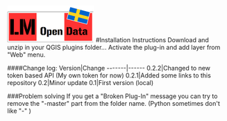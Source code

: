 ![GitHub Logo](/lm.png)
#Installation Instructions
Download and unzip in your QGIS plugins folder...
Activate the plug-in and add layer from "Web" menu.

####Change log:
Version|Change
-------|------
0.2.2|Changed to new token based API (My own token for now)
0.2.1|Added some links to this repository
0.2|Minor update
0.1|First version (local)

###Problem solving
If you get a "Broken Plug-In" message you can try to remove the "-master" part from the folder name. (Python sometimes don't like "-" )
